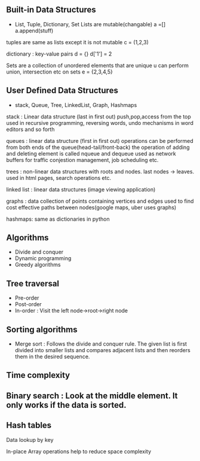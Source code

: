 ## Built-in Data Structures

 - List, Tuple, Dictionary, Set
 Lists are mutable(changable)
a =[]
a.append(stuff)

tuples are same as lists except it is not mutable
c = (1,2,3)

dictionary : key-value pairs
d = {}
d['1'] = 2

Sets are a collection of unordered elements that are unique
u can perform union, intersection etc on sets
e = {2,3,4,5}

## User Defined Data Structures

 - stack, Queue, Tree, LinkedList, Graph, Hashmaps

 stack : Linear data structure (last in first out)
 push,pop,access from the top
 used in recursive programming, reversing words, undo mechanisms in word editors and so forth

 queues : linear data structure (first in first out)
 operations can be performed from both ends of the queue(head-tail/front-back)
 the operation of adding and deleting element is called nqueue and dequeue
 used as network buffers for traffic conjestion management, job scheduling etc.

 trees : non-linear data structures with roots and nodes. last nodes -> leaves.
 used in html pages, search operations etc.

 linked list : linear data structures (image viewing application)

 graphs : data collection of points containing vertices and edges
 used to find cost effective paths between nodes(google maps, uber uses graphs)

 hashmaps: same as dictionaries in python

## Algorithms

 - Divide and conquer
 - Dynamic programming
 - Greedy algorithms

## Tree traversal

- Pre-order
- Post-order
- In-order : Visit the left node->root->right node

## Sorting algorithms

- Merge sort : Follows the divide and conquer rule. The given list is first divided into smaller lists and compares adjacent lists and then reorders them in the desired sequence.

## Time complexity

## Binary search : Look at the middle element. It only works if the data is sorted.

## Hash tables
Data lookup by key

In-place Array operations help to reduce space complexity




